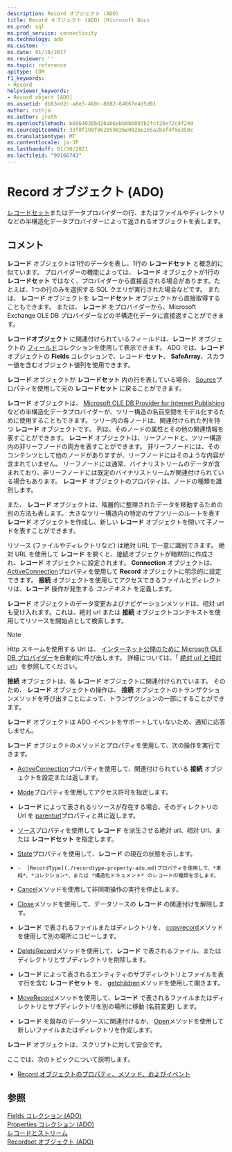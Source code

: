 ```yaml
---
description: Record オブジェクト (ADO)
title: Record オブジェクト (ADO) |Microsoft Docs
ms.prod: sql
ms.prod_service: connectivity
ms.technology: ado
ms.custom: ''
ms.date: 01/19/2017
ms.reviewer: ''
ms.topic: reference
apitype: COM
f1_keywords:
- Record
helpviewer_keywords:
- Record object [ADO]
ms.assetid: db83ed2c-a8e3-460c-8682-64667e4d5d01
author: rothja
ms.author: jroth
ms.openlocfilehash: b6064030bd26ab6abb0bb003b2fcf26e72c4f24d
ms.sourcegitcommit: 33f0f190f962059826e002be165a2bef4f9e350c
ms.translationtype: MT
ms.contentlocale: ja-JP
ms.lasthandoff: 01/30/2021
ms.locfileid: "99166743"
---
```

# <a name="record-object-ado"></a>Record オブジェクト (ADO)
[レコードセット](./recordset-object-ado.md)またはデータプロバイダーの行、またはファイルやディレクトリなどの半構造化データプロバイダーによって返されるオブジェクトを表します。  
  
## <a name="remarks"></a>コメント  
 **レコード** オブジェクトは1行のデータを表し、1行の **レコードセット** と概念的に似ています。 プロバイダーの機能によっては、 **レコード** オブジェクトが1行の **レコードセット** ではなく、プロバイダーから直接返される場合があります。たとえば、1つの行のみを選択する SQL クエリが実行された場合などです。 または、 **レコード** オブジェクトを **レコードセット** オブジェクトから直接取得することもできます。 または、 **レコード** をプロバイダーから、Microsoft Exchange OLE DB プロバイダーなどの半構造化データに直接返すことができます。  
  
 **レコードオブジェクト** に関連付けられているフィールドは、**レコード** オブジェクトの [フィールド](./fields-collection-ado.md)コレクションを使用して表示できます。 ADO では、**レコード** オブジェクトの **Fields** コレクションで、レコード **セット**、 **SafeArray**、スカラー値を含むオブジェクト値列を使用できます。  
  
 **レコード** オブジェクトが **レコードセット** 内の行を表している場合、 [Source](./source-property-ado-record.md)プロパティを使用して元の **レコードセット** に戻ることができます。  
  
 **レコード** オブジェクトは、 [Microsoft OLE DB Provider for Internet Publishing](../../guide/appendixes/microsoft-ole-db-provider-for-internet-publishing.md)などの半構造化データプロバイダーが、ツリー構造の名前空間をモデル化するために使用することもできます。 ツリー内の各ノードは、関連付けられた列を持つ **レコード** オブジェクトです。 列は、そのノードの属性とその他の関連情報を表すことができます。 **レコード** オブジェクトは、リーフノードと、ツリー構造内の非リーフノードの両方を表すことができます。 非リーフノードには、そのコンテンツとして他のノードがありますが、リーフノードにはそのような内容が含まれていません。 リーフノードには通常、バイナリストリームのデータが含まれており、非リーフノードには既定のバイナリストリームが関連付けられている場合もあります。 **レコード** オブジェクトのプロパティは、ノードの種類を識別します。  
  
 また、 **レコード** オブジェクトは、階層的に整理されたデータを移動するための別の方法も表します。 大きなツリー構造内の特定のサブツリーのルートを表す **レコード** オブジェクトを作成し、新しい **レコード** オブジェクトを開いて子ノードを表すことができます。  
  
 リソース (ファイルやディレクトリなど) は絶対 URL で一意に識別できます。 絶対 URL を使用して **レコード** を開くと、[接続](./connection-object-ado.md)オブジェクトが暗黙的に作成され、**レコード** オブジェクトに設定されます。 **Connection** オブジェクトは、 [ActiveConnection](./activeconnection-property-ado.md)プロパティを使用して **Record** オブジェクトに明示的に設定できます。 **接続** オブジェクトを使用してアクセスできるファイルとディレクトリは、**レコード** 操作が発生する *コンテキスト* を定義します。  
  
 **レコード** オブジェクトのデータ変更およびナビゲーションメソッドは、相対 url も受け入れます。これは、絶対 url または **接続** オブジェクトコンテキストを使用してリソースを開始点として検索します。  
  
> [!NOTE]
>  Http スキームを使用する Url は、 [インターネット公開のために Microsoft OLE DB プロバイダー](../../guide/appendixes/microsoft-ole-db-provider-for-internet-publishing.md)を自動的に呼び出します。 詳細については、「 [絶対 url と相対 url](../../guide/data/absolute-and-relative-urls.md)」を参照してください。  
  
 **接続** オブジェクトは、各 **レコード** オブジェクトに関連付けられています。 そのため、 **レコード** オブジェクトの操作は、 **接続** オブジェクトのトランザクションメソッドを呼び出すことによって、トランザクションの一部にすることができます。  
  
 **レコード** オブジェクトは ADO イベントをサポートしていないため、通知に応答しません。  
  
 **レコード** オブジェクトのメソッドとプロパティを使用して、次の操作を実行できます。  
  
-   [ActiveConnection](./activeconnection-property-ado.md)プロパティを使用して、関連付けられている **接続** オブジェクトを設定または返します。  
  
-   [Mode](./mode-property-ado.md)プロパティを使用してアクセス許可を指定します。  
  
-   **レコード** によって表されるリソースが存在する場合、そのディレクトリの Url を [parenturl](./parenturl-property-ado.md)プロパティと共に返します。  
  
-   [ソース](./source-property-ado-record.md)プロパティを使用して **レコード** を派生させる絶対 url、相対 Url、または **レコードセット** を指定します。  
  
-   [State](./state-property-ado.md)プロパティを使用して、**レコード** の現在の状態を示します。  
  
-     -  [RecordType](./recordtype-property-ado.md)プロパティを使用して、*単純*、*コレクション*、または *構造化ドキュメント* のレコードの種類を示します。  
  
-   [Cancel](./cancel-method-ado.md)メソッドを使用して非同期操作の実行を停止します。  
  
-   [Close](./close-method-ado.md)メソッドを使用して、データソースの **レコード** の関連付けを解除します。  
  
-   **レコード** で表されるファイルまたはディレクトリを、 [copyrecord](./copyrecord-method-ado.md)メソッドを使用して別の場所にコピーします。  
  
-   [DeleteRecord](./deleterecord-method-ado.md)メソッドを使用して、**レコード** で表されるファイル、またはディレクトリとサブディレクトリを削除します。  
  
-   **レコード** によって表されるエンティティのサブディレクトリとファイルを表す行を含む **レコードセット** を、 [getchildren](./getchildren-method-ado.md)メソッドを使用して開きます。  
  
-   [MoveRecord](./moverecord-method-ado.md)メソッドを使用して、**レコード** で表されるファイルまたはディレクトリとサブディレクトリを別の場所に移動 (名前変更) します。  
  
-   **レコード** を既存のデータソースに関連付けるか、 [Open](./open-method-ado-record.md)メソッドを使用して新しいファイルまたはディレクトリを作成します。  
  
 **レコード** オブジェクトは、スクリプトに対して安全です。  
  
 ここでは、次のトピックについて説明します。  
  
-   [Record オブジェクトのプロパティ、メソッド、およびイベント](./record-object-properties-methods-and-events.md)  
  
## <a name="see-also"></a>参照  
 [Fields コレクション (ADO)](./fields-collection-ado.md)   
 [Properties コレクション (ADO)](./properties-collection-ado.md)   
 [レコードとストリーム](../../guide/data/records-and-streams.md)   
 [Recordset オブジェクト (ADO)](./recordset-object-ado.md)